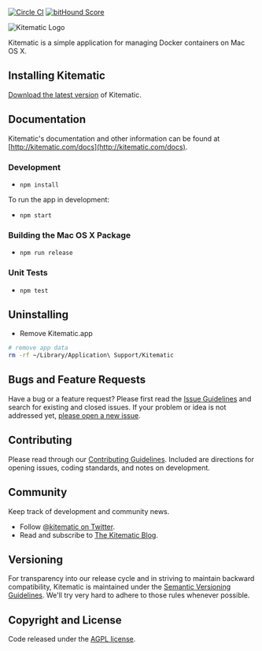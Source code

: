 [![Circle CI](https://circleci.com/gh/kitematic/kitematic/tree/master.svg?style=shield)](https://circleci.com/gh/kitematic/kitematic/tree/master)
[![bitHound Score](https://app.bithound.io/kitematic/kitematic/badges/score.svg)](http://app.bithound.io/kitematic/kitematic)

![Kitematic Logo](https://cloud.githubusercontent.com/assets/251292/5269258/1b229c3c-7a2f-11e4-96f1-e7baf3c86d73.png)

Kitematic is a simple application for managing Docker containers on Mac OS X.

## Installing Kitematic

[Download the latest version](https://kitematic.com/download) of Kitematic.

## Documentation

Kitematic's documentation and other information can be found at [http://kitematic.com/docs](http://kitematic.com/docs).

### Development

- `npm install`

To run the app in development:

- `npm start`

### Building the Mac OS X Package

- `npm run release`

### Unit Tests

- `npm test`

## Uninstalling

- Remove Kitematic.app
```bash
# remove app data
rm -rf ~/Library/Application\ Support/Kitematic
```

## Bugs and Feature Requests

Have a bug or a feature request? Please first read the [Issue Guidelines](https://github.com/kitematic/kitematic/blob/master/CONTRIBUTING.md#using-the-issue-tracker) and search for existing and closed issues. If your problem or idea is not addressed yet, [please open a new issue](https://github.com/kitematic/kitematic/issues/new).

## Contributing

Please read through our [Contributing Guidelines](https://github.com/kitematic/kitematic/blob/master/CONTRIBUTING.md). Included are directions for opening issues, coding standards, and notes on development.

## Community

Keep track of development and community news.

- Follow [@kitematic on Twitter](https://twitter.com/kitematic).
- Read and subscribe to [The Kitematic Blog](http://blog.kitematic.com).

## Versioning

For transparency into our release cycle and in striving to maintain backward compatibility, Kitematic is maintained under the [Semantic Versioning Guidelines](http://semver.org/). We'll try very hard to adhere to those rules whenever possible.

## Copyright and License

Code released under the [AGPL license](LICENSE).
